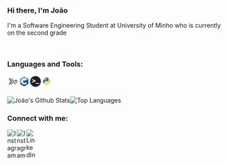 ### Hi there, I'm João

I'm a Software Engineering Student at University of Minho who is currently on the second grade

<br />

### Languages and Tools:
[<img align="left" alt="Haskell" width="26px" src="https://raw.githubusercontent.com/github/explore/80688e429a7d4ef2fca1e82350fe8e3517d3494d/topics/haskell/haskell.png" />][instagram]
[<img align="left" alt="C" width="26px" src="https://raw.githubusercontent.com/github/explore/80688e429a7d4ef2fca1e82350fe8e3517d3494d/topics/c/c.png" />][instagram]
[<img align="left" alt="Terminal" width="26px" src="https://raw.githubusercontent.com/github/explore/80688e429a7d4ef2fca1e82350fe8e3517d3494d/topics/terminal/terminal.png" />][instagram]
[<img align="left" alt="Python" width="26px" src="https://raw.githubusercontent.com/github/explore/80688e429a7d4ef2fca1e82350fe8e3517d3494d/topics/python/python.png" />][instagram]

<br />
<br />

![Top Languages](https://github-readme-stats.vercel.app/api/top-langs/?username=jotaalvim&layout=compact&theme=nord&hide_border=true)
<img align="left" alt="João's Github Stats" src="https://github-readme-stats.vercel.app/api?username=jotaalvim&show_icons=true&hide_border=true&theme=dracula" />




### Connect with me:

[<img align="left" alt="Instagram" width="22px" src="https://cdn.jsdelivr.net/npm/simple-icons@v3/icons/instagram.svg" />][instagram]
[<img align="left" alt="Instagram" width="22px" src="https://cdn.jsdelivr.net/npm/simple-icons@v3/icons/facebook.svg" />][facebook]
[<img align="left" alt="LinkedIn" width="22px" src="https://cdn.jsdelivr.net/npm/simple-icons@v3/icons/linkedin.svg" />][linkedin]


[instagram]: https://instagram.com/jotaalvim
[linkedin]: https://www.linkedin.com/in/jo%C3%A3o-alvim-050778223/
[facebook]: https://www.facebook.com/joaoafonso.alvim
